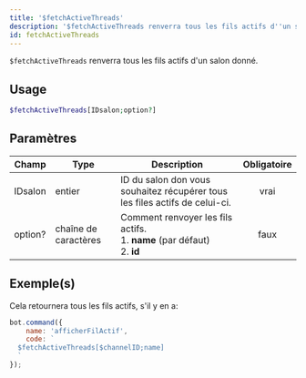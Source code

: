 ```yaml
---
title: '$fetchActiveThreads'
description: '$fetchActiveThreads renverra tous les fils actifs d''un salon donné.'
id: fetchActiveThreads
---
```


`$fetchActiveThreads` renverra tous les fils actifs d'un salon donné.

## Usage

```php
$fetchActiveThreads[IDsalon;option?]
```

## Paramètres

| Champ   | Type                 | Description                                                                                    | Obligatoire |
| ------- | -------------------- | ---------------------------------------------------------------------------------------------- |:-----------:|
| IDsalon | entier               | ID du salon don vous souhaitez récupérer tous les files actifs de celui-ci.                    |    vrai     |
| option? | chaîne de caractères | Comment renvoyer les fils actifs. <br /> 1. **name** (par défaut) <br /> 2. **id** |    faux     |

## Exemple(s)

Cela retournera tous les fils actifs, s'il y en a:

```javascript
bot.command({
    name: 'afficherFilActif',
    code: `
  $fetchActiveThreads[$channelID;name]
  `
});
```